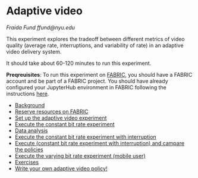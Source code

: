 # Adaptive video

_Fraida Fund ffund@nyu.edu_

This experiment explores the tradeoff between different metrics of video quality (average rate, interruptions, and variability of rate) in an adaptive video delivery system.

It should take about 60-120 minutes to run this experiment.

**Preqreuisites**: To run this experiment on [FABRIC](https://fabric-testbed.net/), you should have a FABRIC account and be part of a FABRIC project. You should have already configured your JupyterHub environment in FABRIC following the instructions [here](https://github.com/fabric-testbed/jupyter-examples/blob/master/fabric_examples/fablib_api/configure_environment/configure_environment.ipynb).


* [Background](notebooks/background.ipynb)
* [Reserve resources on FABRIC](notebooks/reserve_resources_fabric.ipynb)
* [Set up the adaptive video experiment](notebooks/setup_adaptive_video.ipynb)
* [Execute the constant bit rate experiment](notebooks/exec_cbr.ipynb)
* [Data analysis](notebooks/data_analysis_fabric.ipynb)
* [Execute the constant bit rate experiment with interruption](notebooks/exec_interruption.ipynb)
* [Execute (constant bit rate experiment with interruption) and campare the policies ]()
* [Execute the varying bit rate experiment (mobile user)](notebooks/exec_vary.ipynb)
* [Exercises](notebooks/exercises.ipynb)
* [Write your own adaptive video policy!](notebooks/go_further.ipynb)
